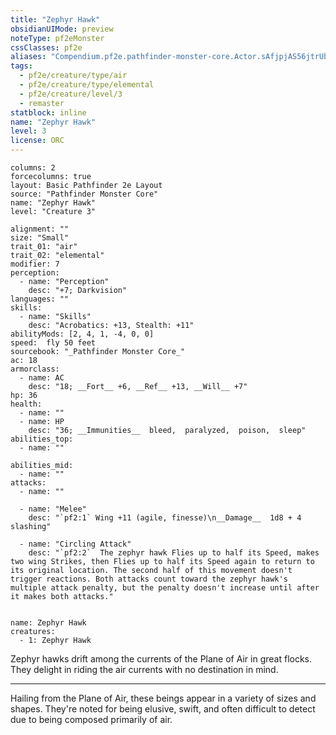 ```yaml
---
title: "Zephyr Hawk"
obsidianUIMode: preview
noteType: pf2eMonster
cssClasses: pf2e
aliases: "Compendium.pf2e.pathfinder-monster-core.Actor.sAfjpjAS56jtrUbi" 
tags:
  - pf2e/creature/type/air
  - pf2e/creature/type/elemental
  - pf2e/creature/level/3
  - remaster
statblock: inline
name: "Zephyr Hawk"
level: 3
license: ORC
---
```


```statblock
columns: 2
forcecolumns: true
layout: Basic Pathfinder 2e Layout
source: "Pathfinder Monster Core"
name: "Zephyr Hawk"
level: "Creature 3"

alignment: ""
size: "Small"
trait_01: "air"
trait_02: "elemental"
modifier: 7
perception:
  - name: "Perception"
    desc: "+7; Darkvision"
languages: ""
skills:
  - name: "Skills"
    desc: "Acrobatics: +13, Stealth: +11"
abilityMods: [2, 4, 1, -4, 0, 0]
speed:  fly 50 feet
sourcebook: "_Pathfinder Monster Core_"
ac: 18
armorclass:
  - name: AC
    desc: "18; __Fort__ +6, __Ref__ +13, __Will__ +7"
hp: 36
health:
  - name: ""
  - name: HP
    desc: "36; __Immunities__  bleed,  paralyzed,  poison,  sleep"
abilities_top:
  - name: ""

abilities_mid:
  - name: ""
attacks:
  - name: ""

  - name: "Melee"
    desc: "`pf2:1` Wing +11 (agile, finesse)\n__Damage__  1d8 + 4 slashing"

  - name: "Circling Attack"
    desc: "`pf2:2`  The zephyr hawk Flies up to half its Speed, makes two wing Strikes, then Flies up to half its Speed again to return to its original location. The second half of this movement doesn't trigger reactions. Both attacks count toward the zephyr hawk's multiple attack penalty, but the penalty doesn't increase until after it makes both attacks."
 
```

```encounter-table
name: Zephyr Hawk
creatures:
  - 1: Zephyr Hawk
```



Zephyr hawks drift among the currents of the Plane of Air in great flocks. They delight in riding the air currents with no destination in mind.

* * *

Hailing from the Plane of Air, these beings appear in a variety of sizes and shapes. They're noted for being elusive, swift, and often difficult to detect due to being composed primarily of air.
